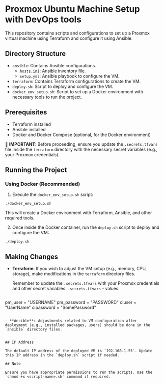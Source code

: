# Proxmox Ubuntu Machine  Setup with DevOps tools

This repository contains scripts and configurations to set up a Proxmox virtual machine using Terraform and configure it using Ansible.

## Directory Structure

- `ansible`: Contains Ansible configurations.
    - `hosts.ini`: Ansible inventory file.
    - `setup.yml`: Ansible playbook to configure the VM.
- `terraform`: Contains Terraform configurations to create the VM.
- `deploy.sh`: Script to deploy and configure the VM.
- `docker_env_setup.sh`: Script to set up a Docker environment with necessary tools to run the project.

## Prerequisites

- Terraform installed
- Ansible installed
- Docker and Docker Compose (optional, for the Docker environment)

🔴 **IMPORTANT**: Before proceeding, ensure you update the `.secrets.tfvars` file inside the `terraform` directory with the necessary secret variables (e.g., your Proxmox credentials).

## Running the Project

### Using Docker (Recommended)

1.  Execute the `docker_env_setup.sh` script:

```
./docker_env_setup.sh
```

This will create a Docker environment with Terraform, Ansible, and other required tools.

2.  Once inside the Docker container, run the `deploy.sh` script to deploy and configure the VM:

```
./deploy.sh
```

## Making Changes

- **Terraform**: If you wish to adjust the VM setup (e.g., memory, CPU, storage), make modifications in the `terraform` directory files.
    
    Remember to update the `.secrets.tfvars` with your Proxmox credentials and other secret variables.
    `.secrets.tfvars` - values
    ```
pm_user     = "USERNAME"
pm_password = "PASSWORD"
ciuser      = "UaerName"
cipassword  = "SomePassword"
```
    
- **Ansible**: Adjustments related to VM configuration after deployment (e.g., installed packages, users) should be done in the `ansible` directory files.
    

## IP Address

The default IP address of the deployed VM is `192.168.1.55`. Update this IP address in the `deploy.sh` script if needed.

## Note

Ensure you have appropriate permissions to run the scripts. Use the `chmod +x <script-name>.sh` command if required.